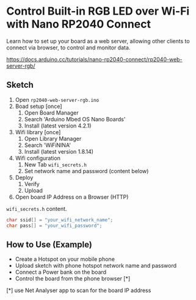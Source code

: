 # Control Built-in RGB LED over Wi-Fi with Nano RP2040 Connect

Learn how to set up your board as a web server, allowing other clients to connect via browser, to control and monitor data.

<https://docs.arduino.cc/tutorials/nano-rp2040-connect/rp2040-web-server-rgb/>

## Sketch

1. Open `rp2040-web-server-rgb.ino`
2. Boad setup [once]
    1. Open Board Manager
    2. Search 'Arduino Mbed OS Nano Boards'
    3. Install (latest version 4.2.1)
3. Wifi library [once]
    1. Open Library Manager
    2. Search 'WiFiNINA'
    3. Install (latest version 1.8.14)
4. Wifi configuration
    1. New Tab `wifi_secrets.h`
    2. Set network name and password (content below)
5. Deploy
    1. Verify
    2. Upload
6. Open board IP Address on a Browser (HTTP)

`wifi_secrets.h` content.

```c
char ssid[] = "your_wifi_network_name";
char pass[] = "your_wifi_password";
```

## How to Use (Example)

- Create a Hotspot on your mobile phone
- Upload sketch with phone hotspot network name and password
- Connect a Power bank on the board
- Control the board from the phone browser [*]

[*] use Net Analyser app to scan for the board IP address
